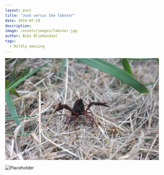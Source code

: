 ```yaml
---
layout: post
title: "Josh versus the lobster"
date: 2019-07-29
description:
image: /assets/images/lobster.jpg
author: Bibi Bliekendaal
tags: 
  - Mildly amusing
---
```


![Placeholder](/assets/images/lobster_real.jpg)

![Placeholder](/assets/images/lobster_josh.jpg)
